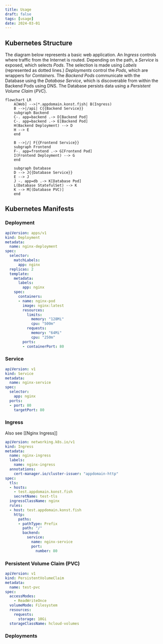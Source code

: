 ```yaml
---
title: Usage
draft: false
tags: [usage]
date: 2024-03-01
---
```


## Kubernetes Structure

The diagram below represents a basic web application. An *Ingress* controls where traffic from the Internet is routed. Depending on the path, a *Service* is exposed, which selects *Pods*. The selection is made using *Labels* (represented as dotted lines.) *Deployments* control the *Pods*, which are wrappers for *Containers*. The *Backend Pods* communicate with the Database using the *Database Service*, which is discoverable from within the Backend Pods using DNS. The Database persists data using a *Persistent Volume Claim* (*PVC*).

```mermaid
flowchart LR
    A[Web] -->|*.appdomain.konst.fish| B(Ingress)
    B -->|/api| C{{Backend Service}}
    subgraph Backend
    C-. app=backend .-> D[Backend Pod]
    C-. app=backend .-> E[Backend Pod]
    H(Backend Deployment) --> D
    H --> E
    end

    B -->|/| F{{Frontend Service}}
    subgraph Frontend
    F-. app=frontend .-> G[Frontend Pod]
    I(Frontend Deployment) --> G
    end

    subgraph Database
    D --> J{{Database Service}}
    E --> J
    J -. app=db .-> K[Database Pod]
    L(Database StatefulSet) --> K
    K --> M[(Database PVC)]
    end
```

## Kubernetes Manifests

### Deployment
```yaml
apiVersion: apps/v1
kind: Deployment
metadata:
  name: nginx-deployment
spec:
  selector:
    matchLabels:
      app: nginx
  replicas: 2
  template:
    metadata:
      labels:
        app: nginx
    spec:
      containers:
      - name: nginx-pod
        image: nginx:latest
        resources:
          limits:
            memory: "128Mi"
            cpu: "500m"
          requests:
            memory: "64Mi"
            cpu: "250m"
        ports:
        - containerPort: 80
```

### Service
```yaml
apiVersion: v1
kind: Service
metadata:
  name: nginx-service
spec:
  selector:
    app: nginx
  ports:
  - port: 80
    targetPort: 80

```

### Ingress

Also see [[Nginx Ingress]]

```yaml
apiVersion: networking.k8s.io/v1
kind: Ingress
metadata:
  name: nginx-ingress
  labels:
    name: nginx-ingress
  annotations:
    cert-manager.io/cluster-issuer: "appdomain-http"
spec:
  tls:
  - hosts:
    - test.appdomain.konst.fish
    secretName: test-tls
  ingressClassName: nginx
  rules:
  - host: test.appdomain.konst.fish
    http:
      paths:
      - pathType: Prefix
        path: "/"
        backend:
          service:
            name: nginx-service
            port: 
              number: 80
```

### Persistent Volume Claim (PVC)
```yaml
apiVersion: v1
kind: PersistentVolumeClaim
metadata:
  name: test-pvc
spec:
  accessModes:
    - ReadWriteOnce
  volumeMode: Filesystem
  resources:
    requests:
      storage: 10Gi
  storageClassName: hcloud-volumes
```

### Deployments